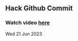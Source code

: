 
 ## Hack Github Commit 
 ### Watch video <a href="https://www.youtube.com">here</a> 
 Wed 21 Jun 2023 
